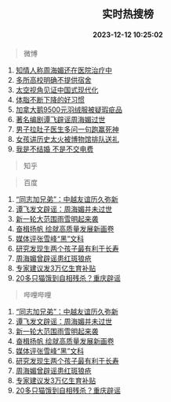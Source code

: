 <div align="center"><h2>实时热搜榜</h2><h4>2023-12-12 10:25:02</h4></div>

> 微博  

1. [知情人称周海媚还在医院治疗中](https://s.weibo.com/weibo?q=%23%E7%9F%A5%E6%83%85%E4%BA%BA%E7%A7%B0%E5%91%A8%E6%B5%B7%E5%AA%9A%E8%BF%98%E5%9C%A8%E5%8C%BB%E9%99%A2%E6%B2%BB%E7%96%97%E4%B8%AD%23&t=31&band_rank=1&Refer=top)<br />
2. [多所高校明确不提供宿舍](https://s.weibo.com/weibo?q=%23%E5%A4%9A%E6%89%80%E9%AB%98%E6%A0%A1%E6%98%8E%E7%A1%AE%E4%B8%8D%E6%8F%90%E4%BE%9B%E5%AE%BF%E8%88%8D%23&t=31&band_rank=2&Refer=top)<br />
3. [太空视角见证中国式现代化](https://s.weibo.com/weibo?q=%23%E5%A4%AA%E7%A9%BA%E8%A7%86%E8%A7%92%E8%A7%81%E8%AF%81%E4%B8%AD%E5%9B%BD%E5%BC%8F%E7%8E%B0%E4%BB%A3%E5%8C%96%23&t=31&band_rank=3&Refer=top)<br />
4. [体脂不断下降的好习惯](https://s.weibo.com/weibo?q=%E4%BD%93%E8%84%82%E4%B8%8D%E6%96%AD%E4%B8%8B%E9%99%8D%E7%9A%84%E5%A5%BD%E4%B9%A0%E6%83%AF&t=31&band_rank=4&Refer=top)<br />
5. [加拿大鹅9500元羽绒服被疑瑕疵品](https://s.weibo.com/weibo?q=%23%E5%8A%A0%E6%8B%BF%E5%A4%A7%E9%B9%859500%E5%85%83%E7%BE%BD%E7%BB%92%E6%9C%8D%E8%A2%AB%E7%96%91%E7%91%95%E7%96%B5%E5%93%81%23&t=31&band_rank=5&Refer=top)<br />
6. [著名编剧谭飞辟谣周海媚过世](https://s.weibo.com/weibo?q=%23%E8%91%97%E5%90%8D%E7%BC%96%E5%89%A7%E8%B0%AD%E9%A3%9E%E8%BE%9F%E8%B0%A3%E5%91%A8%E6%B5%B7%E5%AA%9A%E8%BF%87%E4%B8%96%23&t=31&band_rank=6&Refer=top)<br />
7. [男子拉肚子医生多问一句跑赢死神](https://s.weibo.com/weibo?q=%23%E7%94%B7%E5%AD%90%E6%8B%89%E8%82%9A%E5%AD%90%E5%8C%BB%E7%94%9F%E5%A4%9A%E9%97%AE%E4%B8%80%E5%8F%A5%E8%B7%91%E8%B5%A2%E6%AD%BB%E7%A5%9E%23&t=31&band_rank=7&Refer=top)<br />
8. [女孩讲历史太火被博物馆排队送礼](https://s.weibo.com/weibo?q=%23%E5%A5%B3%E5%AD%A9%E8%AE%B2%E5%8E%86%E5%8F%B2%E5%A4%AA%E7%81%AB%E8%A2%AB%E5%8D%9A%E7%89%A9%E9%A6%86%E6%8E%92%E9%98%9F%E9%80%81%E7%A4%BC%23&t=31&band_rank=8&Refer=top)<br />
9. [我是不结婚 不是不交电费](https://s.weibo.com/weibo?q=%E6%88%91%E6%98%AF%E4%B8%8D%E7%BB%93%E5%A9%9A%20%E4%B8%8D%E6%98%AF%E4%B8%8D%E4%BA%A4%E7%94%B5%E8%B4%B9&t=31&band_rank=9&Refer=top)<br />

> 知乎  


> 百度  

1. [“同志加兄弟”：中越友谊历久弥新](https://www.baidu.com/s?wd=%E2%80%9C%E5%90%8C%E5%BF%97%E5%8A%A0%E5%85%84%E5%BC%9F%E2%80%9D%EF%BC%9A%E4%B8%AD%E8%B6%8A%E5%8F%8B%E8%B0%8A%E5%8E%86%E4%B9%85%E5%BC%A5%E6%96%B0&sa=fyb_news&rsv_dl=fyb_news)<br />
2. [谭飞发文辟谣：周海媚并未过世](https://www.baidu.com/s?wd=%E8%B0%AD%E9%A3%9E%E5%8F%91%E6%96%87%E8%BE%9F%E8%B0%A3%EF%BC%9A%E5%91%A8%E6%B5%B7%E5%AA%9A%E5%B9%B6%E6%9C%AA%E8%BF%87%E4%B8%96&sa=fyb_news&rsv_dl=fyb_news)<br />
3. [新一轮大范围雨雪明起来袭](https://www.baidu.com/s?wd=%E6%96%B0%E4%B8%80%E8%BD%AE%E5%A4%A7%E8%8C%83%E5%9B%B4%E9%9B%A8%E9%9B%AA%E6%98%8E%E8%B5%B7%E6%9D%A5%E8%A2%AD&sa=fyb_news&rsv_dl=fyb_news)<br />
4. [奋楫扬帆 绘就高质量发展新画卷](https://www.baidu.com/s?wd=%E5%A5%8B%E6%A5%AB%E6%89%AC%E5%B8%86+%E7%BB%98%E5%B0%B1%E9%AB%98%E8%B4%A8%E9%87%8F%E5%8F%91%E5%B1%95%E6%96%B0%E7%94%BB%E5%8D%B7&sa=fyb_news&rsv_dl=fyb_news)<br />
5. [媒体评张雪峰“黑”文科](https://www.baidu.com/s?wd=%E5%AA%92%E4%BD%93%E8%AF%84%E5%BC%A0%E9%9B%AA%E5%B3%B0%E2%80%9C%E9%BB%91%E2%80%9D%E6%96%87%E7%A7%91&sa=fyb_news&rsv_dl=fyb_news)<br />
6. [研究发现生两个孩子最有利于长寿](https://www.baidu.com/s?wd=%E7%A0%94%E7%A9%B6%E5%8F%91%E7%8E%B0%E7%94%9F%E4%B8%A4%E4%B8%AA%E5%AD%A9%E5%AD%90%E6%9C%80%E6%9C%89%E5%88%A9%E4%BA%8E%E9%95%BF%E5%AF%BF&sa=fyb_news&rsv_dl=fyb_news)<br />
7. [周海媚曾辟谣患红斑狼疮](https://www.baidu.com/s?wd=%E5%91%A8%E6%B5%B7%E5%AA%9A%E6%9B%BE%E8%BE%9F%E8%B0%A3%E6%82%A3%E7%BA%A2%E6%96%91%E7%8B%BC%E7%96%AE&sa=fyb_news&rsv_dl=fyb_news)<br />
8. [专家建议发3万亿生育补贴](https://www.baidu.com/s?wd=%E4%B8%93%E5%AE%B6%E5%BB%BA%E8%AE%AE%E5%8F%913%E4%B8%87%E4%BA%BF%E7%94%9F%E8%82%B2%E8%A1%A5%E8%B4%B4&sa=fyb_news&rsv_dl=fyb_news)<br />
9. [20多只猫饿到自相残杀？重庆辟谣](https://www.baidu.com/s?wd=20%E5%A4%9A%E5%8F%AA%E7%8C%AB%E9%A5%BF%E5%88%B0%E8%87%AA%E7%9B%B8%E6%AE%8B%E6%9D%80%EF%BC%9F%E9%87%8D%E5%BA%86%E8%BE%9F%E8%B0%A3&sa=fyb_news&rsv_dl=fyb_news)<br />

> 哔哩哔哩  

1. [“同志加兄弟”：中越友谊历久弥新](https://www.baidu.com/s?wd=%E2%80%9C%E5%90%8C%E5%BF%97%E5%8A%A0%E5%85%84%E5%BC%9F%E2%80%9D%EF%BC%9A%E4%B8%AD%E8%B6%8A%E5%8F%8B%E8%B0%8A%E5%8E%86%E4%B9%85%E5%BC%A5%E6%96%B0&sa=fyb_news&rsv_dl=fyb_news)<br />
2. [谭飞发文辟谣：周海媚并未过世](https://www.baidu.com/s?wd=%E8%B0%AD%E9%A3%9E%E5%8F%91%E6%96%87%E8%BE%9F%E8%B0%A3%EF%BC%9A%E5%91%A8%E6%B5%B7%E5%AA%9A%E5%B9%B6%E6%9C%AA%E8%BF%87%E4%B8%96&sa=fyb_news&rsv_dl=fyb_news)<br />
3. [新一轮大范围雨雪明起来袭](https://www.baidu.com/s?wd=%E6%96%B0%E4%B8%80%E8%BD%AE%E5%A4%A7%E8%8C%83%E5%9B%B4%E9%9B%A8%E9%9B%AA%E6%98%8E%E8%B5%B7%E6%9D%A5%E8%A2%AD&sa=fyb_news&rsv_dl=fyb_news)<br />
4. [奋楫扬帆 绘就高质量发展新画卷](https://www.baidu.com/s?wd=%E5%A5%8B%E6%A5%AB%E6%89%AC%E5%B8%86+%E7%BB%98%E5%B0%B1%E9%AB%98%E8%B4%A8%E9%87%8F%E5%8F%91%E5%B1%95%E6%96%B0%E7%94%BB%E5%8D%B7&sa=fyb_news&rsv_dl=fyb_news)<br />
5. [媒体评张雪峰“黑”文科](https://www.baidu.com/s?wd=%E5%AA%92%E4%BD%93%E8%AF%84%E5%BC%A0%E9%9B%AA%E5%B3%B0%E2%80%9C%E9%BB%91%E2%80%9D%E6%96%87%E7%A7%91&sa=fyb_news&rsv_dl=fyb_news)<br />
6. [研究发现生两个孩子最有利于长寿](https://www.baidu.com/s?wd=%E7%A0%94%E7%A9%B6%E5%8F%91%E7%8E%B0%E7%94%9F%E4%B8%A4%E4%B8%AA%E5%AD%A9%E5%AD%90%E6%9C%80%E6%9C%89%E5%88%A9%E4%BA%8E%E9%95%BF%E5%AF%BF&sa=fyb_news&rsv_dl=fyb_news)<br />
7. [周海媚曾辟谣患红斑狼疮](https://www.baidu.com/s?wd=%E5%91%A8%E6%B5%B7%E5%AA%9A%E6%9B%BE%E8%BE%9F%E8%B0%A3%E6%82%A3%E7%BA%A2%E6%96%91%E7%8B%BC%E7%96%AE&sa=fyb_news&rsv_dl=fyb_news)<br />
8. [专家建议发3万亿生育补贴](https://www.baidu.com/s?wd=%E4%B8%93%E5%AE%B6%E5%BB%BA%E8%AE%AE%E5%8F%913%E4%B8%87%E4%BA%BF%E7%94%9F%E8%82%B2%E8%A1%A5%E8%B4%B4&sa=fyb_news&rsv_dl=fyb_news)<br />
9. [20多只猫饿到自相残杀？重庆辟谣](https://www.baidu.com/s?wd=20%E5%A4%9A%E5%8F%AA%E7%8C%AB%E9%A5%BF%E5%88%B0%E8%87%AA%E7%9B%B8%E6%AE%8B%E6%9D%80%EF%BC%9F%E9%87%8D%E5%BA%86%E8%BE%9F%E8%B0%A3&sa=fyb_news&rsv_dl=fyb_news)<br />
